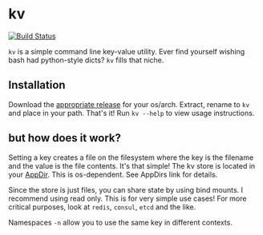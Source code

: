 # kv

[![Build Status](https://travis-ci.com/xkortex/kv.svg?branch=master)](https://travis-ci.com/xkortex/kv)

`kv` is a simple command line key-value utility. 
Ever find yourself wishing bash had python-style dicts? `kv` fills that niche.

## Installation

Download the [appropriate release](https://github.com/xkortex/kv/releases) for your os/arch. Extract, rename to `kv` and place in your path. That's it!
Run `kv --help` to view usage instructions.
## but how does it work?

Setting a key creates a file on the filesystem where the key is the filename and the value is the file contents. 
It's that simple! 
The kv store is located in your [AppDir](https://godoc.org/github.com/Wessie/appdirs). This is os-dependent. See AppDirs link for details.

Since the store is just files, you can share state by using bind mounts. I recommend using read only. 
This is for very simple use cases! For more critical purposes, look at `redis`, `consul`, `etcd` and the like.


Namespaces `-n` allow you to use the same key in different contexts.
